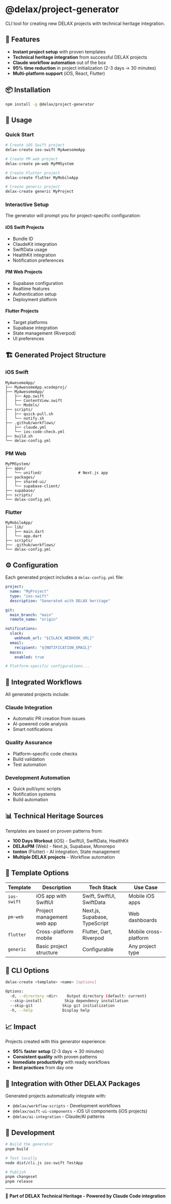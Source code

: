 # @delax/project-generator

CLI tool for creating new DELAX projects with technical heritage integration.

## 🚀 Features

- **Instant project setup** with proven templates
- **Technical heritage integration** from successful DELAX projects
- **Claude workflow automation** out of the box
- **95% time reduction** in project initialization (2-3 days → 30 minutes)
- **Multi-platform support** (iOS, React, Flutter)

## 📦 Installation

```bash
npm install -g @delax/project-generator
```

## 🎯 Usage

### Quick Start

```bash
# Create iOS Swift project
delax-create ios-swift MyAwesomeApp

# Create PM web project
delax-create pm-web MyPMSystem

# Create Flutter project
delax-create flutter MyMobileApp

# Create generic project
delax-create generic MyProject
```

### Interactive Setup

The generator will prompt you for project-specific configuration:

#### iOS Swift Projects
- Bundle ID
- ClaudeKit integration
- SwiftData usage
- HealthKit integration
- Notification preferences

#### PM Web Projects
- Supabase configuration
- Realtime features
- Authentication setup
- Deployment platform

#### Flutter Projects
- Target platforms
- Supabase integration
- State management (Riverpod)
- UI preferences

## 🏗️ Generated Project Structure

### iOS Swift
```
MyAwesomeApp/
├── MyAwesomeApp.xcodeproj/
├── MyAwesomeApp/
│   ├── App.swift
│   ├── ContentView.swift
│   └── Models/
├── scripts/
│   ├── quick-pull.sh
│   └── notify.sh
├── .github/workflows/
│   ├── claude.yml
│   └── ios-code-check.yml
├── build.sh
└── delax-config.yml
```

### PM Web
```
MyPMSystem/
├── apps/
│   └── unified/                # Next.js app
├── packages/
│   ├── shared-ui/
│   └── supabase-client/
├── supabase/
├── scripts/
└── delax-config.yml
```

### Flutter
```
MyMobileApp/
├── lib/
│   ├── main.dart
│   └── app.dart
├── scripts/
├── .github/workflows/
└── delax-config.yml
```

## ⚙️ Configuration

Each generated project includes a `delax-config.yml` file:

```yaml
project:
  name: "MyProject"
  type: "ios-swift"
  description: "Generated with DELAX heritage"

git:
  main_branch: "main"
  remote_name: "origin"

notifications:
  slack:
    webhook_url: "${SLACK_WEBHOOK_URL}"
  email:
    recipient: "${NOTIFICATION_EMAIL}"
  macos:
    enabled: true

# Platform-specific configurations...
```

## 🤖 Integrated Workflows

All generated projects include:

### Claude Integration
- Automatic PR creation from issues
- AI-powered code analysis
- Smart notifications

### Quality Assurance
- Platform-specific code checks
- Build validation
- Test automation

### Development Automation
- Quick pull/sync scripts
- Notification systems
- Build automation

## 📊 Technical Heritage Sources

Templates are based on proven patterns from:

- **100 Days Workout** (iOS) - SwiftUI, SwiftData, HealthKit
- **DELAxPM** (Web) - Next.js, Supabase, Monorepo
- **tonton** (Flutter) - AI integration, State management
- **Multiple DELAX projects** - Workflow automation

## 🎯 Template Options

| Template | Description | Tech Stack | Use Case |
|----------|-------------|------------|----------|
| `ios-swift` | iOS app with SwiftUI | Swift, SwiftUI, SwiftData | Mobile iOS apps |
| `pm-web` | Project management web app | Next.js, Supabase, TypeScript | Web dashboards |
| `flutter` | Cross-platform mobile | Flutter, Dart, Riverpod | Mobile cross-platform |
| `generic` | Basic project structure | Configurable | Any project type |

## 🚀 CLI Options

```bash
delax-create <template> <name> [options]

Options:
  -d, --directory <dir>    Output directory (default: current)
  --skip-install          Skip dependency installation
  --skip-git             Skip git initialization
  -h, --help             Display help
```

## 📈 Impact

Projects created with this generator experience:

- **95% faster setup** (2-3 days → 30 minutes)
- **Consistent quality** with proven patterns
- **Immediate productivity** with ready workflows
- **Best practices** from day one

## 🤝 Integration with Other DELAX Packages

Generated projects automatically integrate with:

- `@delax/workflow-scripts` - Development workflows
- `@delax/swift-ui-components` - iOS UI components (iOS projects)
- `@delax/ai-integration` - Claude/AI patterns

## 🔧 Development

```bash
# Build the generator
pnpm build

# Test locally
node dist/cli.js ios-swift TestApp

# Publish
pnpm changeset
pnpm release
```

---

🤖 **Part of DELAX Technical Heritage - Powered by Claude Code integration**